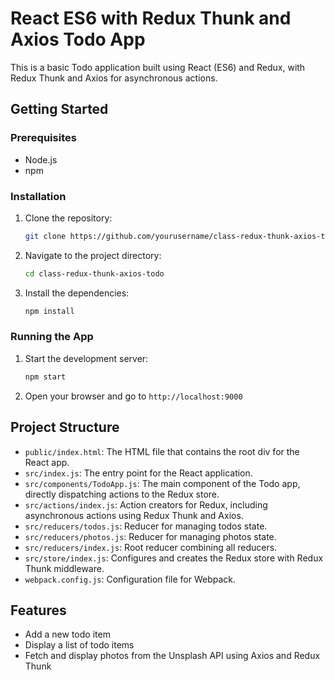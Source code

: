 # React ES6 with Redux Thunk and Axios Todo App

This is a basic Todo application built using React (ES6) and Redux, with Redux Thunk and Axios for asynchronous actions.

## Getting Started

### Prerequisites
- Node.js
- npm

### Installation
1. Clone the repository:
    ```sh
    git clone https://github.com/yourusername/class-redux-thunk-axios-todo.git
    ```
2. Navigate to the project directory:
    ```sh
    cd class-redux-thunk-axios-todo
    ```
3. Install the dependencies:
    ```sh
    npm install
    ```

### Running the App
1. Start the development server:
    ```sh
    npm start
    ```
2. Open your browser and go to `http://localhost:9000`

## Project Structure
- `public/index.html`: The HTML file that contains the root div for the React app.
- `src/index.js`: The entry point for the React application.
- `src/components/TodoApp.js`: The main component of the Todo app, directly dispatching actions to the Redux store.
- `src/actions/index.js`: Action creators for Redux, including asynchronous actions using Redux Thunk and Axios.
- `src/reducers/todos.js`: Reducer for managing todos state.
- `src/reducers/photos.js`: Reducer for managing photos state.
- `src/reducers/index.js`: Root reducer combining all reducers.
- `src/store/index.js`: Configures and creates the Redux store with Redux Thunk middleware.
- `webpack.config.js`: Configuration file for Webpack.

## Features
- Add a new todo item
- Display a list of todo items
- Fetch and display photos from the Unsplash API using Axios and Redux Thunk
